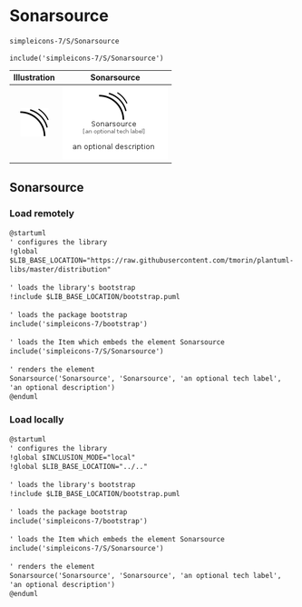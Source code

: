 # Sonarsource


```text
simpleicons-7/S/Sonarsource
```

```text
include('simpleicons-7/S/Sonarsource')
```



| Illustration | Sonarsource |
| :---: | :---: |
| ![illustration for Illustration](../../simpleicons-7/S/Sonarsource.png) | ![illustration for Sonarsource](../../simpleicons-7/S/Sonarsource.Local.png) |




## Sonarsource

### Load remotely
```plantuml
@startuml
' configures the library
!global $LIB_BASE_LOCATION="https://raw.githubusercontent.com/tmorin/plantuml-libs/master/distribution"

' loads the library's bootstrap
!include $LIB_BASE_LOCATION/bootstrap.puml

' loads the package bootstrap
include('simpleicons-7/bootstrap')

' loads the Item which embeds the element Sonarsource
include('simpleicons-7/S/Sonarsource')

' renders the element
Sonarsource('Sonarsource', 'Sonarsource', 'an optional tech label', 'an optional description')
@enduml
```

### Load locally
```plantuml
@startuml
' configures the library
!global $INCLUSION_MODE="local"
!global $LIB_BASE_LOCATION="../.."

' loads the library's bootstrap
!include $LIB_BASE_LOCATION/bootstrap.puml

' loads the package bootstrap
include('simpleicons-7/bootstrap')

' loads the Item which embeds the element Sonarsource
include('simpleicons-7/S/Sonarsource')

' renders the element
Sonarsource('Sonarsource', 'Sonarsource', 'an optional tech label', 'an optional description')
@enduml
```

